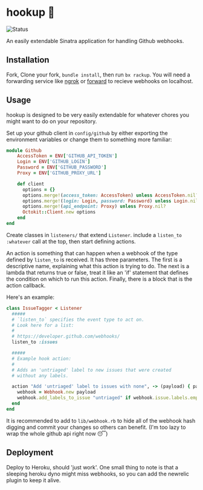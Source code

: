 hookup :nail_care:
=============

![Status](https://travis-ci.org/JakeCataford/hookup.svg)


An easily extendable Sinatra application for handling Github webhooks.

Installation
-----

Fork, Clone your fork, `bundle install`, then run `bx rackup`. You will need a forwarding service like [ngrok](https://ngrok.com/) or [forward](https://forwardhq.com/) to recieve webhooks on localhost.

Usage
----

hookup is designed to be very easily extendable for whatever chores you might want to do on your repository.

Set up your github client in `config/github` by either exporting the environment variables or change them to something more familiar:

```Ruby
module Github
    AccessToken = ENV['GITHUB_API_TOKEN']
    Login = ENV['GITHUB_LOGIN']
    Password = ENV['GITHUB_PASSWORD']
    Proxy = ENV['GITHUB_PROXY_URL']

    def client
      options = {}
      options.merge!(access_token: AccessToken) unless AccessToken.nil?
      options.merge!(login: Login, password: Password) unless Login.nil? or Password.nil?
      options.merge!(api_endpoint: Proxy) unless Proxy.nil?
      Octokit::Client.new options
    end
end
```

Create classes in `listeners/` that extend `Listener`. include a `listen_to :whatever` call at the top, then start defining actions.

An action is something that can happen when a webhook of the type defined by `listen_to` is received. It has three parameters. The first is a descriptive name, explaining what this action is trying to do. The next is a lambda that returns true or false, treat it like an 'if' statement that defines the condition on which to run this action. Finally, there is a block that is the action callback. 

Here's an example:

```Ruby
class IssueTagger < Listener
  #####
  # `listen_to` specifies the event type to act on.
  # Look here for a list:
  #
  # https://developer.github.com/webhooks/
  listen_to :issues

  #####
  # Example hook action:
  #
  # Adds an 'untriaged' label to new issues that were created
  # without any labels.

  action "Add 'untriaged' label to issues with none", -> (payload) { payload["action"] == "opened" } do |payload|
    webhook = Webhook.new payload
    webhook.add_labels_to_issue "untriaged" if webhook.issue.labels.empty?
  end
end
```

It is recommended to add to `lib/webhook.rb` to hide all of the webhook hash digging and commit your changes so others can benefit. (I'm too lazy to wrap the whole github api right now :sleeping:)

Deployment
-----

Deploy to Heroku, should 'just work'.
One small thing to note is that a sleeping heroku dyno might miss webhooks, so you can add the newrelic plugin to keep it alive.



